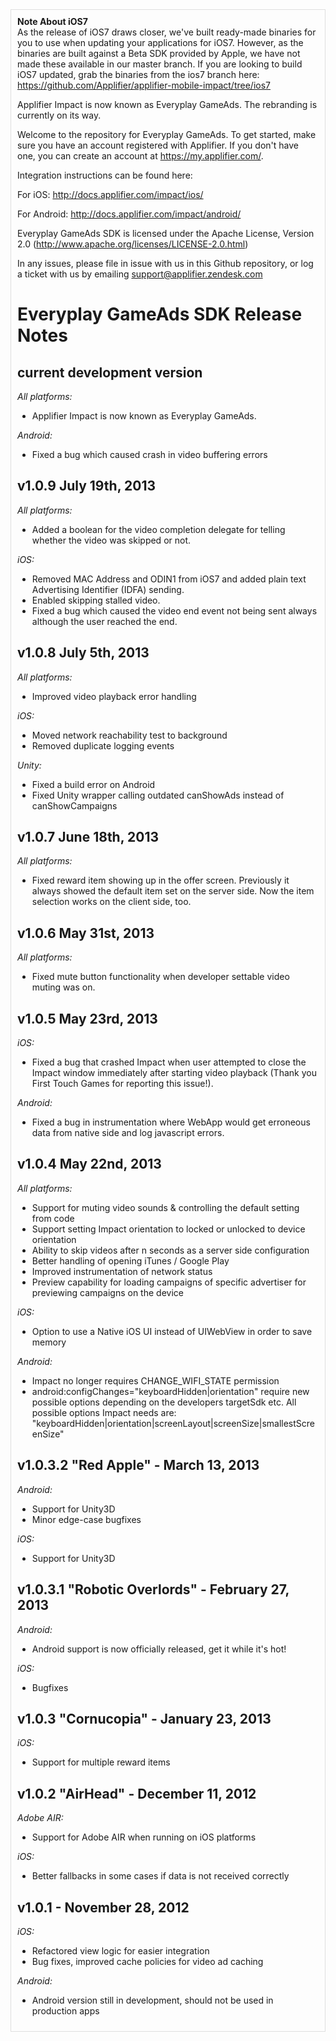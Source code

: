 <div style="padding: 10px; border: 1px solid #DEDEDE">
 <b>Note About iOS7</b>
 <div>As the release of iOS7 draws closer, we've built ready-made binaries for you to use when updating your applications for
 iOS7. However, as the binaries are built against a Beta SDK provided by Apple, we have not made these available
 in our master branch. If you are looking to build iOS7 updated, grab the binaries from the ios7 branch here: 
 <a href="https://github.com/Applifier/applifier-mobile-impact/tree/ios7">https://github.com/Applifier/applifier-mobile-impact/tree/ios7</a>
</div>

Applifier Impact is now known as Everyplay GameAds. The rebranding is currently on its way.

Welcome to the repository for Everyplay GameAds. To get started, make sure you have an account registered with Applifier.
If you don't have one, you can create an account at https://my.applifier.com/.

Integration instructions can be found here:

For iOS: http://docs.applifier.com/impact/ios/

For Android: http://docs.applifier.com/impact/android/

Everyplay GameAds SDK is licensed under the Apache License, Version 2.0 (http://www.apache.org/licenses/LICENSE-2.0.html)

In any issues, please file in issue with us in this Github repository, or log a ticket with us by emailing support@applifier.zendesk.com

Everyplay GameAds SDK Release Notes
==================================

current development version
--------------------------
*All platforms:*

- Applifier Impact is now known as Everyplay GameAds.


*Android:*

- Fixed a bug which caused crash in video buffering errors


v1.0.9 July 19th, 2013
--------------------------
*All platforms:*

- Added a boolean for the video completion delegate for telling whether the video was skipped or not.


*iOS:*

- Removed MAC Address and ODIN1 from iOS7 and added plain text Advertising Identifier (IDFA) sending.
- Enabled skipping stalled video.
- Fixed a bug which caused the video end event not being sent always although the user reached the end.


v1.0.8 July 5th, 2013
--------------------------
*All platforms:*

- Improved video playback error handling

*iOS:*

- Moved network reachability test to background
- Removed duplicate logging events

*Unity:*

- Fixed a build error on Android
- Fixed Unity wrapper calling outdated canShowAds instead of canShowCampaigns


v1.0.7 June 18th, 2013
--------------------------
*All platforms:*

- Fixed reward item showing up in the offer screen. Previously it always showed the default item set on the server side. Now the item selection works on the client side, too.


v1.0.6 May 31st, 2013
--------------------------
*All platforms:*

- Fixed mute button functionality when developer settable video muting was on.


v1.0.5 May 23rd, 2013
--------------------------
*iOS:*

- Fixed a bug that crashed Impact when user attempted to close the Impact window immediately after starting video playback (Thank you First Touch Games for reporting this issue!).

*Android:*

- Fixed a bug in instrumentation where WebApp would get erroneous data from native side and log javascript errors.


v1.0.4 May 22nd, 2013
--------------------------
*All platforms:*

- Support for muting video sounds & controlling the default setting from code
- Support setting Impact orientation to locked or unlocked to device orientation
- Ability to skip videos after n seconds as a server side configuration
- Better handling of opening iTunes / Google Play
- Improved instrumentation of network status
- Preview capability for loading campaigns of specific advertiser for previewing campaigns on the device

*iOS:*

- Option to use a Native iOS UI instead of UIWebView in order to save memory

*Android:*

- Impact no longer requires CHANGE_WIFI_STATE permission
- android:configChanges="keyboardHidden|orientation" require new possible options depending on the developers targetSdk etc. All possible options Impact needs are: "keyboardHidden|orientation|screenLayout|screenSize|smallestScreenSize"


v1.0.3.2 "Red Apple" - March 13, 2013
--------------------------

*Android:*

- Support for Unity3D
- Minor edge-case bugfixes

*iOS:*

- Support for Unity3D

v1.0.3.1 "Robotic Overlords" - February 27, 2013
--------------------------

*Android:*

- Android support is now officially released, get it while it's hot!

*iOS:*

- Bugfixes

v1.0.3 "Cornucopia" - January 23, 2013
--------------------------

*iOS:*

- Support for multiple reward items


v1.0.2 "AirHead" - December 11, 2012
--------------------------

*Adobe AIR:*

- Support for Adobe AIR when running on iOS platforms

*iOS:*

- Better fallbacks in some cases if data is not received correctly


v1.0.1 - November 28, 2012
--------------------------

*iOS:*

- Refactored view logic for easier integration
- Bug fixes, improved cache policies for video ad caching

*Android:*

- Android version still in development, should not be used in production apps

